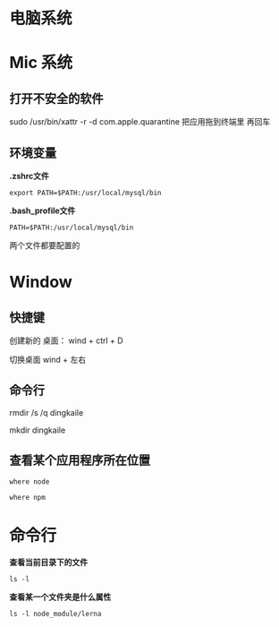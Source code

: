 # 电脑系统

# Mic 系统

## 打开不安全的软件

sudo /usr/bin/xattr -r -d com.apple.quarantine 把应用拖到终端里 再回车



## 环境变量

**.zshrc文件**

```
export PATH=$PATH:/usr/local/mysql/bin
```

**.bash_profile文件**

```
PATH=$PATH:/usr/local/mysql/bin
```

两个文件都要配置的









# Window

## 快捷键

创建新的 桌面：  wind + ctrl + D

切换桌面 wind + 左右

## 命令行

rmdir /s /q dingkaile

mkdir  dingkaile



## 查看某个应用程序所在位置

```
where node

where npm
```

# 命令行

**查看当前目录下的文件**

```shell
ls -l
```

**查看某一个文件夹是什么属性**

```
ls -l node_module/lerna
```



